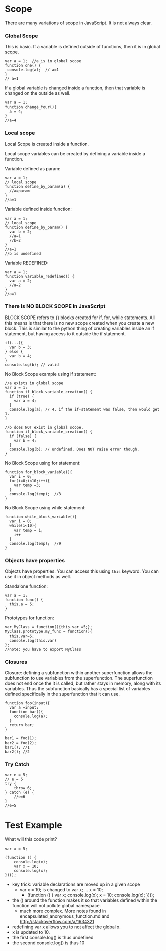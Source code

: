 Scope
=====
There are many variations of scope in JavaScript. It is not always clear.

### Global Scope

This is basic. If a variable is defined outside of functions, then it is in global scope.

    var a = 1;  //a is in global scope
    function one() {
     console.log(a);  // a=1
    }
    // a=1

If a global variable is changed inside a function, then that variable is changed on the outside as well.

    var a = 1;
    function change_four(){
      a = 4;
    }
    //a=4


### Local scope
Local Scope is created inside a function.

Local scope variables can be created by defining a variable inside a function.  

Variable defined as param:

    var a = 1;
    // local scope
    function define_by_param(a) {
      //a=param
    }
    //a=1

Variable defined inside function:

    var a = 1;
    // local scope
    function define_by_param() {
      var b = 2;
      //a=1
      //b=2
    }
    //a=1
    //b is undefined


Variable REDEFINED:

    var a = 1;
    function variable_redefined() {
      var a = 2;
      //a=2
    }
    //a=1


### There is NO BLOCK SCOPE in JavaScript
BLOCK SCOPE refers to {} blocks created for if, for, while statements.
All this means is that there is no new scope created when you create a new block.
This is similar to the python thing of creating variables inside an if statement,
but having access to it outside the if statement.

    if(...){
      var b = 3;
    } else {
      var b = 4;
    }
    console.log(b); // valid

No Block Scope example using if statement:

    //a exists in global scope
    var a = 1;
    function if_block_variable_creation() {
      if (true) {
        var a = 4;
      }
      console.log(a); // 4. if the if-statement was false, then would get 1.
    }

    //b does NOT exist in global scope.
    function if_block_variable_creation() {
      if (false) {
        var b = 4;
      }
      console.log(b); // undefined. Does NOT raise error though.
    }

No Block Scope using for statement:

    function for_block_variable(){
      var i = 0;
      for(i=0;i<10;i++){
        var temp =3;
      }
      console.log(temp);  //3
    }

No Block Scope using while statement:


    function while_block_variable(){
      var i = 0;
      while(i<10){
        var temp = i;
        i++
      }
      console.log(temp);  //9  
    }

### Objects have properties
Objects have properties. You can access this using `this` keyword. You can use
it in object methods as well.  

Standalone function:

    var a = 1;
    function func() {
      this.a = 5;
    }

Prototypes for function:

    var MyClass = function(){this.var =5;};
    MyClass.prototype.my_func = function(){
      this.var=5;
      console.log(this.var)
    };
    //note: you have to export MyClass


### Closures
Closure: defining a subfunction within another superfunction allows the
subfunction to use variables from the superfunction. The superfunction does
not end once the it is called, but rather stays in memory, along with its
variables. Thus the subfunction basically has a special list of variables
defined specifically in the superfunction that it can use.

    function foo(input){
      var a =input;
      function bar(){
        console.log(a);
      }
      return bar;
    }

    bar1 = foo(1);
    bar2 = foo(2);
    bar1(); //1
    bar2(); //2

### Try Catch

    var e = 5;
    // e = 5
    try {
        throw 6;
    } catch (e) {
        //e=6
    }
    //e=5

# Test Example
What will this code print?

    var x = 5;

    (function () {
        console.log(x);
        var x = 10;
        console.log(x);
    })();

* key trick: variable declarations are moved up in a given scope
  * var x = 10; is changed to var x; ... x = 10;
    * (function () {
        var x;
        console.log(x);
        x = 10;
        console.log(x);
    })();
* the () around the function makes it so that variables defined within the function will not pollute global namespace.
  * much more complex. More notes found in encapsulated_anonymous_function.md and http://stackoverflow.com/a/1634321
* redefining var x allows you to not affect the global x.
* x is updated to 10.
* the first console.log() is thus undefined
* the second console.log() is thus 10
